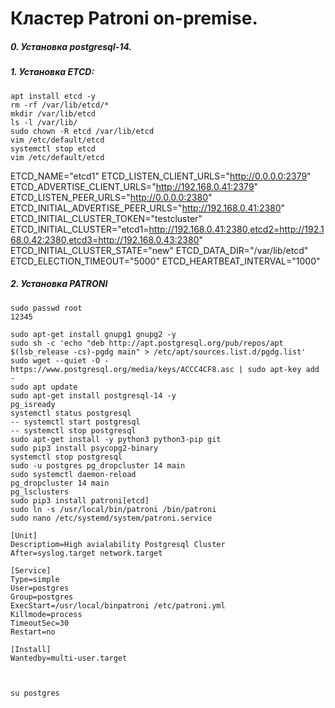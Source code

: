 # Кластер Patroni on-premise.
##### 0. Установка postgresql-14.
##### 1. Установка ETCD:
```
apt install etcd -y
rm -rf /var/lib/etcd/*
mkdir /var/lib/etcd
ls -l /var/lib/
sudo chown -R etcd /var/lib/etcd
vim /etc/default/etcd
systemctl stop etcd
vim /etc/default/etcd
```
ETCD_NAME="etcd1"
ETCD_LISTEN_CLIENT_URLS="http://0.0.0.0:2379"
ETCD_ADVERTISE_CLIENT_URLS="http://192.168.0.41:2379"
ETCD_LISTEN_PEER_URLS="http://0.0.0.0:2380"
ETCD_INITIAL_ADVERTISE_PEER_URLS="http://192.168.0.41:2380"
ETCD_INITIAL_CLUSTER_TOKEN="testcluster"
ETCD_INITIAL_CLUSTER="etcd1=http://192.168.0.41:2380,etcd2=http://192.168.0.42:2380,etcd3=http://192.168.0.43:2380"
ETCD_INITIAL_CLUSTER_STATE="new"
ETCD_DATA_DIR="/var/lib/etcd"
ETCD_ELECTION_TIMEOUT="5000"
ETCD_HEARTBEAT_INTERVAL="1000"


##### 2. Установка PATRONI

```
sudo passwd root
12345

sudo apt-get install gnupg1 gnupg2 -y
sudo sh -c 'echo "deb http://apt.postgresql.org/pub/repos/apt $(lsb_release -cs)-pgdg main" > /etc/apt/sources.list.d/pgdg.list'
sudo wget --quiet -O - https://www.postgresql.org/media/keys/ACCC4CF8.asc | sudo apt-key add -
sudo apt update
sudo apt-get install postgresql-14 -y
pg_isready
systemctl status postgresql
-- systemctl start postgresql
-- systemctl stop postgresql
sudo apt-get install -y python3 python3-pip git
sudo pip3 install psycopg2-binary
systemctl stop postgresql
sudo -u postgres pg_dropcluster 14 main
sudo systemctl daemon-reload
pg_dropcluster 14 main
pg_lsclusters
sudo pip3 install patroni[etcd]
sudo ln -s /usr/local/bin/patroni /bin/patroni
sudo nano /etc/systemd/system/patroni.service

[Unit]
Descriptiom=High avialability Postgresql Cluster
After=syslog.target network.target

[Service]
Type=simple
User=postgres
Group=postgres
ExecStart=/usr/local/binpatroni /etc/patroni.yml
Killmode=process
TimeoutSec=30
Restart=no

[Install]
Wantedby=multi-user.target



su postgres
```































